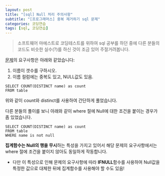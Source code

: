 ```yaml
---
layout: post
title: "[sql] Null 처리 주의사항"
subtitle: "[프로그래머스] 중복 제거하기 sql 문제"
categories: 코딩연습
tags: [sql, 코딩연습]
---
```


> 소프트웨어 마에스트로 코딩테스트를 위하여 sql 공부를 하던 중에 다른 분들의 코드도 비슷한 실수(?)를 하신 것이 조금 있어 주절거려봅니다.

[문제](https://school.programmers.co.kr/learn/courses/30/lessons/59408)의 요구사항은 아래와 같았습니다:

1. 이름이 갯수를 구하시오.
2. 이름 컬럼에는 중복도 있고, NULL값도 있음.

```mysql
SELECT COUNT(DISTINCT name) as count
FROM table
```

위와 같이 count와 distinct를 사용하여 간단하게 풀었습니다.

다른 분들의 풀이를 보니 아래와 같이 where 절에 Null에 대한 조건을 붙이는 경우가 좀 있었습니다.

```mysql
SELECT COUNT(DISTINCT name) as count
FROM table
WHERE name is not null
```

**집계함수는 Null의 행을 무시**하는 특성을 가지고 있어서 해당 문제의 요구사항에서는 where 절에 조건을 붙이지 않아도 동일하게 작동합니다.

- 다만 이 특성으로 인해 문제의 요구사항에 따라 **IFNULL**함수를 사용하여 Null값을 특정한 값으로 대체한 뒤에 집계함수를 사용해야 할 수도 있음!
